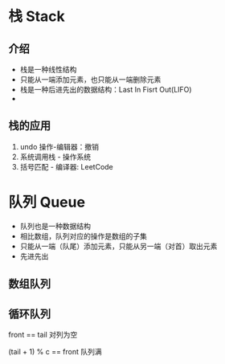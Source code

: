 # 栈 Stack
## 介绍
- 栈是一种线性结构
- 只能从一端添加元素，也只能从一端删除元素
- 栈是一种后进先出的数据结构：Last In Fisrt Out(LIFO)
- 

## 栈的应用

1. undo 操作-编辑器：撤销
2. 系统调用栈 - 操作系统
3. 括号匹配 - 编译器: LeetCode

# 队列 Queue
- 队列也是一种数据结构
- 相比数组，队列对应的操作是数组的子集
- 只能从一端（队尾）添加元素，只能从另一端（对首）取出元素
- 先进先出
## 数组队列

## 循环队列
front == tail 对列为空

(tail + 1) % c == front 队列满
